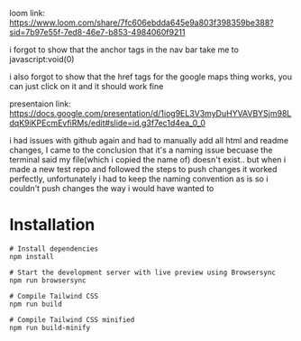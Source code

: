 loom link:
https://www.loom.com/share/7fc606ebdda645e9a803f398359be388?sid=7b97e55f-7ed8-46e7-b853-4984060f9211

i forgot to show that the anchor tags in the nav bar take me to javascript:void(0)

i also forgot to show that the href tags for the google maps thing works,
you can just click on it and it should work fine

presentaion link:
https://docs.google.com/presentation/d/1iog9EL3V3myDuHYVAVBYSjm98LdqK9iKPEcmEvfiRMs/edit#slide=id.g3f7ec1d4ea_0_0


i had issues with github again and had to manually add all html and readme changes, I came to the conclusion that it's a naming issue becuase the terminal said my file(which i copied the name of) doesn't exist.. but when i made a new test repo and followed the steps to push changes it worked perfectly, unfortunately i had to keep the naming convention as is so i couldn't push changes the way i would have wanted to





# Installation

```
# Install dependencies
npm install

# Start the development server with live preview using Browsersync
npm run browsersync

# Compile Tailwind CSS
npm run build

# Compile Tailwind CSS minified
npm run build-minify

```
